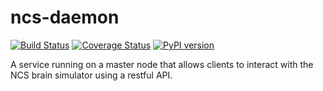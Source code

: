 ncs-daemon
======================================
[![Build Status](https://travis-ci.org/BrainComputationLab/ncsdaemon.svg?branch=master)](https://travis-ci.org/BrainComputationLab/ncsdaemon)
[![Coverage Status](https://coveralls.io/repos/BrainComputationLab/ncsdaemon/badge.png?branch=master)](https://coveralls.io/r/BrainComputationLab/ncsdaemon?branch=master)
[![PyPI version](https://badge.fury.io/py/ncsdaemon.svg)](http://badge.fury.io/py/ncsdaemon)

A service running on a master node that allows clients to interact with the NCS brain simulator using a restful API.
